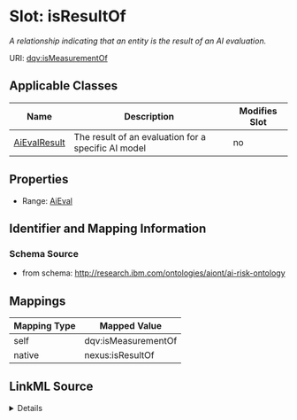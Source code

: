 

# Slot: isResultOf


_A relationship indicating that an entity is the result of an AI evaluation._





URI: [dqv:isMeasurementOf](dqv:isMeasurementOf)



<!-- no inheritance hierarchy -->





## Applicable Classes

| Name | Description | Modifies Slot |
| --- | --- | --- |
| [AiEvalResult](AiEvalResult.md) | The result of an evaluation for a specific AI model |  no  |







## Properties

* Range: [AiEval](AiEval.md)





## Identifier and Mapping Information







### Schema Source


* from schema: http://research.ibm.com/ontologies/aiont/ai-risk-ontology




## Mappings

| Mapping Type | Mapped Value |
| ---  | ---  |
| self | dqv:isMeasurementOf |
| native | nexus:isResultOf |




## LinkML Source

<details>
```yaml
name: isResultOf
description: A relationship indicating that an entity is the result of an AI evaluation.
from_schema: http://research.ibm.com/ontologies/aiont/ai-risk-ontology
rank: 1000
slot_uri: dqv:isMeasurementOf
alias: isResultOf
domain_of:
- AiEvalResult
range: AiEval
inlined: false

```
</details>